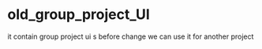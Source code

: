 # old_group_project_UI
it contain group project ui s  before change we can use it for another project
